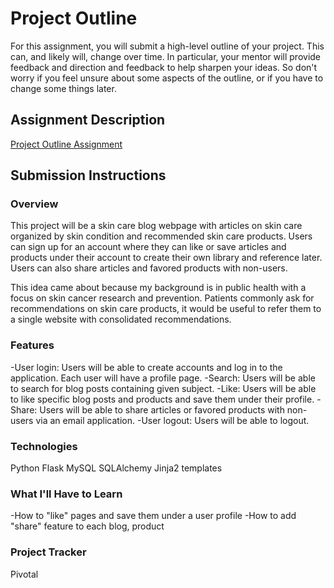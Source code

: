 # Project Outline
For this assignment, you will submit a high-level outline of your project. This can, and likely will, change over time. In particular, your mentor will provide feedback and direction and feedback to help sharpen your ideas. So don't worry if you feel unsure about some aspects of the outline, or if you have to change some things later.

## Assignment Description
[Project Outline Assignment](https://education.launchcode.org/liftoff/assignments/project-outline/)

## Submission Instructions

### Overview
This project will be a skin care blog webpage with articles on skin care organized by skin condition and recommended skin care products.  Users can sign up for an account where they can like or save articles and products under their account to create their own library and reference later.  Users can also share articles and favored products with non-users.  

This idea came about because my background is in public health with a focus on skin cancer research and prevention.  Patients commonly ask for recommendations on skin care products, it would be useful to refer them to a single website with consolidated recommendations.  
### Features
-User login: Users will be able to create accounts and log in to the application. Each user will have a profile page.
-Search: Users will be able to search for blog posts containing given subject.
-Like: Users will be able to like specific blog posts and products and save them under their profile.
-Share: Users will be able to share articles or favored products with non-users via an email application.
-User logout: Users will be able to logout.
### Technologies
Python
Flask
MySQL
SQLAlchemy
Jinja2 templates

### What I'll Have to Learn
-How to "like" pages and save them under a user profile
-How to add "share" feature to each blog, product

### Project Tracker
Pivotal
